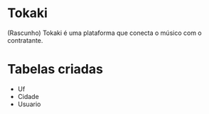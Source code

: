 # Tokaki
(Rascunho)
Tokaki é uma plataforma que conecta o músico com o contratante. 

# Tabelas criadas

* Uf
* Cidade
* Usuario

